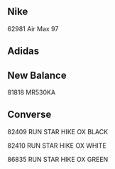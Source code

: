 ## Nike

62981 Air Max 97

## Adidas

## New Balance

81818 MR530KA

## Converse

82409 RUN STAR HIKE OX BLACK

82410 RUN STAR HIKE OX WHITE

86835 RUN STAR HIKE OX GREEN
